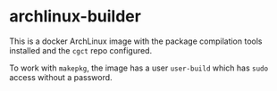 # archlinux-builder
This is a docker ArchLinux image with the package compilation tools installed and the `cgct` repo configured.

To work with `makepkg`, the image has a user `user-build` which has `sudo` access without a password.
